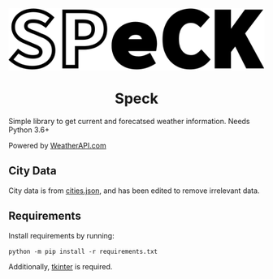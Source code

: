 <img src="https://raw.githubusercontent.com/42mix/speck/d84974db1b4ad29c2192533fea2a20f45f7552ec/res/logo.svg?token=AM7JY2UMRVCWN5F3DVOYQP3AFUVHU" align="center">

<h1 align="center">Speck</h1>

Simple library to get current and forecatsed weather information. Needs Python 3.6+

Powered by <a href="https://www.weatherapi.com/" title="Free Weather API">WeatherAPI.com</a>

City Data
---------
City data is from [cities.json](https://github.com/lutangar/cities.json), and has been edited to remove irrelevant data.

Requirements
------------
Install requirements by running:
```
python -m pip install -r requirements.txt
```

Additionally, [tkinter](https://wiki.python.org/moin/TkInter) is required.
